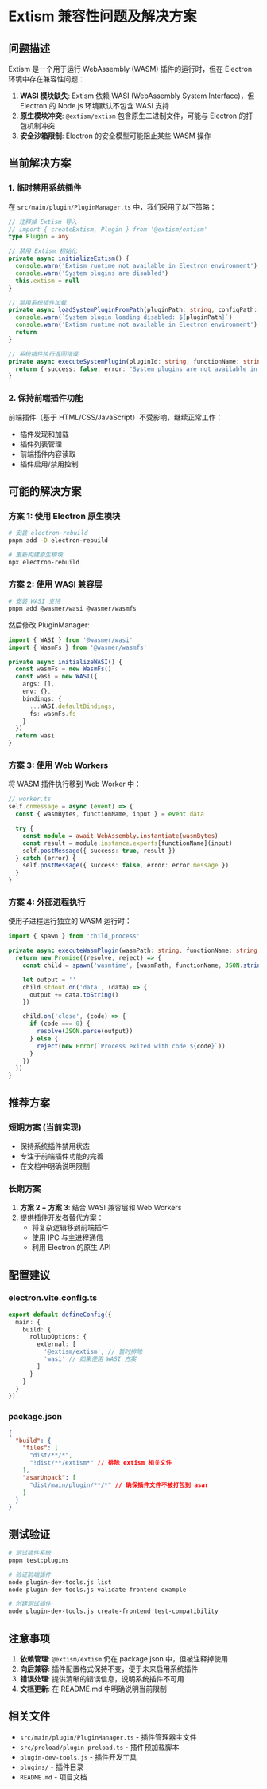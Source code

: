 # Extism 兼容性问题及解决方案

## 问题描述

Extism 是一个用于运行 WebAssembly (WASM) 插件的运行时，但在 Electron 环境中存在兼容性问题：

1. **WASI 模块缺失**: Extism 依赖 WASI (WebAssembly System Interface)，但 Electron 的 Node.js 环境默认不包含 WASI 支持
2. **原生模块冲突**: `@extism/extism` 包含原生二进制文件，可能与 Electron 的打包机制冲突
3. **安全沙箱限制**: Electron 的安全模型可能阻止某些 WASM 操作

## 当前解决方案

### 1. 临时禁用系统插件

在 `src/main/plugin/PluginManager.ts` 中，我们采用了以下策略：

```typescript
// 注释掉 Extism 导入
// import { createExtism, Plugin } from '@extism/extism'
type Plugin = any

// 禁用 Extism 初始化
private async initializeExtism() {
  console.warn('Extism runtime not available in Electron environment')
  console.warn('System plugins are disabled')
  this.extism = null
}

// 禁用系统插件加载
private async loadSystemPluginFromPath(pluginPath: string, configPath: string) {
  console.warn(`System plugin loading disabled: ${pluginPath}`)
  console.warn('Extism runtime not available in Electron environment')
  return
}

// 系统插件执行返回错误
private async executeSystemPlugin(pluginId: string, functionName: string, input?: any) {
  return { success: false, error: 'System plugins are not available in Electron environment' }
}
```

### 2. 保持前端插件功能

前端插件（基于 HTML/CSS/JavaScript）不受影响，继续正常工作：

- 插件发现和加载
- 插件列表管理
- 前端插件内容读取
- 插件启用/禁用控制

## 可能的解决方案

### 方案 1: 使用 Electron 原生模块

```bash
# 安装 electron-rebuild
pnpm add -D electron-rebuild

# 重新构建原生模块
npx electron-rebuild
```

### 方案 2: 使用 WASI 兼容层

```bash
# 安装 WASI 支持
pnpm add @wasmer/wasi @wasmer/wasmfs
```

然后修改 PluginManager:

```typescript
import { WASI } from '@wasmer/wasi'
import { WasmFs } from '@wasmer/wasmfs'

private async initializeWASI() {
  const wasmFs = new WasmFs()
  const wasi = new WASI({
    args: [],
    env: {},
    bindings: {
      ...WASI.defaultBindings,
      fs: wasmFs.fs
    }
  })
  return wasi
}
```

### 方案 3: 使用 Web Workers

将 WASM 插件执行移到 Web Worker 中：

```typescript
// worker.ts
self.onmessage = async (event) => {
  const { wasmBytes, functionName, input } = event.data

  try {
    const module = await WebAssembly.instantiate(wasmBytes)
    const result = module.instance.exports[functionName](input)
    self.postMessage({ success: true, result })
  } catch (error) {
    self.postMessage({ success: false, error: error.message })
  }
}
```

### 方案 4: 外部进程执行

使用子进程运行独立的 WASM 运行时：

```typescript
import { spawn } from 'child_process'

private async executeWasmPlugin(wasmPath: string, functionName: string, input: any) {
  return new Promise((resolve, reject) => {
    const child = spawn('wasmtime', [wasmPath, functionName, JSON.stringify(input)])

    let output = ''
    child.stdout.on('data', (data) => {
      output += data.toString()
    })

    child.on('close', (code) => {
      if (code === 0) {
        resolve(JSON.parse(output))
      } else {
        reject(new Error(`Process exited with code ${code}`))
      }
    })
  })
}
```

## 推荐方案

### 短期方案 (当前实现)

- 保持系统插件禁用状态
- 专注于前端插件功能的完善
- 在文档中明确说明限制

### 长期方案

1. **方案 2 + 方案 3**: 结合 WASI 兼容层和 Web Workers
2. 提供插件开发者替代方案：
   - 将复杂逻辑移到前端插件
   - 使用 IPC 与主进程通信
   - 利用 Electron 的原生 API

## 配置建议

### electron.vite.config.ts

```typescript
export default defineConfig({
  main: {
    build: {
      rollupOptions: {
        external: [
          '@extism/extism', // 暂时排除
          'wasi' // 如果使用 WASI 方案
        ]
      }
    }
  }
})
```

### package.json

```json
{
  "build": {
    "files": [
      "dist/**/*",
      "!dist/**/extism*" // 排除 extism 相关文件
    ],
    "asarUnpack": [
      "dist/main/plugin/**/*" // 确保插件文件不被打包到 asar
    ]
  }
}
```

## 测试验证

```bash
# 测试插件系统
pnpm test:plugins

# 验证前端插件
node plugin-dev-tools.js list
node plugin-dev-tools.js validate frontend-example

# 创建测试插件
node plugin-dev-tools.js create-frontend test-compatibility
```

## 注意事项

1. **依赖管理**: `@extism/extism` 仍在 package.json 中，但被注释掉使用
2. **向后兼容**: 插件配置格式保持不变，便于未来启用系统插件
3. **错误处理**: 提供清晰的错误信息，说明系统插件不可用
4. **文档更新**: 在 README.md 中明确说明当前限制

## 相关文件

- `src/main/plugin/PluginManager.ts` - 插件管理器主文件
- `src/preload/plugin-preload.ts` - 插件预加载脚本
- `plugin-dev-tools.js` - 插件开发工具
- `plugins/` - 插件目录
- `README.md` - 项目文档
